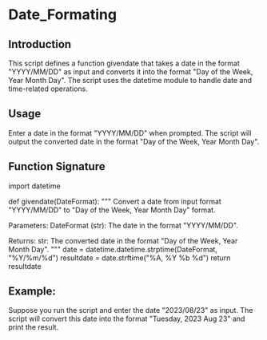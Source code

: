 # Date_Formating

## Introduction

This script defines a function givendate that takes a date in the format "YYYY/MM/DD" as input and converts it into the format "Day of the Week, Year Month Day". The script uses the datetime module to handle date and time-related operations.

## Usage

Enter a date in the format "YYYY/MM/DD" when prompted. The script will output the converted date in the format "Day of the Week, Year Month Day".

## Function Signature

import datetime

def givendate(DateFormat): """ Convert a date from input format "YYYY/MM/DD" to "Day of the Week, Year Month Day" format.

Parameters:
    DateFormat (str): The date in the format "YYYY/MM/DD".
    
Returns:
    str: The converted date in the format "Day of the Week, Year Month Day".
"""
date = datetime.datetime.strptime(DateFormat, "%Y/%m/%d")
resultdate = date.strftime("%A, %Y %b %d")
return resultdate
 

 

## Example:

Suppose you run the script and enter the date "2023/08/23" as input. The script will convert this date into the format "Tuesday, 2023 Aug 23" and print the result.
